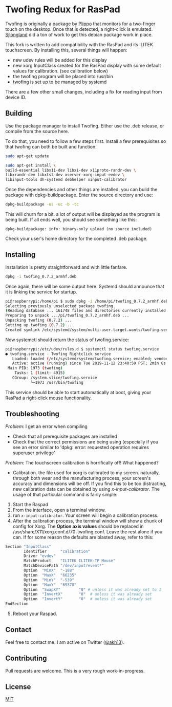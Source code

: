 # Twofing Redux for RasPad

Twofing is originally a package by [Plippo](https://github.com/Plippo) that monitors for a two-finger touch on the desktop. Once that is detected, a right-click is emulated. [Sjlongland](https://github.com/sjlongland) did a ton of work to get this debian package work in place.

This fork is written to add compatibility with the RasPad and its ILITEK touchscreen. By installing this, several things will happen:

- new udev rules will be added for this display
- new xorg InputClass created for the RasPad display with some default values for calibration. (see calibration below)
- the twofing program will be placed into /usr/bin
- twofing is set up to be managed by systemd

There are a few other small changes, including a fix for reading input from device ID.

## Building

Use the package manager to install Twofing. Either use the .deb release, or compile from the source here.

To do that, you need to follow a few steps first. Install a few prerequisites so that twofing can both be built and function:



```bash
sudo apt-get update

sudo apt-get install \
build-essential libx11-dev libxi-dev x11proto-randr-dev \
libxrandr-dev libxtst-dev xserver-xorg-input-evdev \
libinput-tools dh-systemd debhelper xinput-calibrator

```
Once the dependencies and other things are installed, you can build the package with dpkg-buildpackage. Enter the source directory and use:

```bash
dpkg-buildpackage -us -uc -b -tc
```
This will churn for a bit. a lot of output will be displayed as the program is being built. If all ends well, you should see something like this:

```
dpkg-buildpackage: info: binary-only upload (no source included)
```
Check your user's home directory for the completed .deb package.

## Installing

Installation is pretty straightforward and with little fanfare.

```bash
dpkg -i twofing_0.7.2_armhf.deb
```
Once again, there will be some output here. Systemd should announce that it is linking the service for startup.

```bash
pi@raspberrypi:/home/pi $ sudo dpkg -i /home/pi/twofing_0.7.2_armhf.deb
Selecting previously unselected package twofing.
(Reading database ... 161748 files and directories currently installed.)
Preparing to unpack .../pi/twofing_0.7.2_armhf.deb ...
Unpacking twofing (0.7.2) ...
Setting up twofing (0.7.2) ...
Created symlink /etc/systemd/system/multi-user.target.wants/twofing.service → /etc/systemd/system/twofing.service.
```

Now systemctl should return the status of twofing.service:

```bash
pi@raspberrypi:/etc/udev/rules.d $ systemctl status twofing.service
● twofing.service - Twofing Rightclick service
   Loaded: loaded (/etc/systemd/system/twofing.service; enabled; vendor preset: enabled)
   Active: active (running) since Tue 2019-11-12 23:40:59 PST; 2min 8s ago
 Main PID: 1973 (twofing)
    Tasks: 1 (limit: 4915)
   CGroup: /system.slice/twofing.service
           └─1973 /usr/bin/twofing
```
This service should be able to start automatically at boot, giving your RasPad a right-click mouse functionality.

## Troubleshooting

*Problem*: I get an error when compiling
* Check that all prerequisite packages are installed
* Check that the correct permissions are being using (especially if you see an error similar to 'dpkg: error: requested operation requires superuser privilege'

*Problem*: The touchscreen calibration is horrifically off! What happened?
* Calibration. the file used for xorg is calibrated to my screen. naturally, through both wear and the manufacturing process, your screen's accuracy and dimensions will be off. If you find this to be too distracting, new calibration data can be obtained by using *x-input-calibrator*. The usage of that particular command is fairly simple:

1. Start the Raspad
2. From the interface, open a terminal window.
3. run `x-input-calibrator`. Your screen will begin a calibration process.
4. After the calibration process, the terminal window will show a chunk of config for Xorg. The **Option axis values** should be replaced in /usr/share/X11/xorg.conf.d/70-twofing.conf. Leave the rest alone if you can. If for some reason the defaults are blasted away, refer to this:

```bash
Section "InputClass"
        Identifier      "calibration"
        Driver "evdev"
        MatchProduct    "ILITEK ILITEK-TP Mouse"
        MatchDevicePath "/dev/input/event*"
        Option  "MinX"  "-188"
        Option  "MaxX"  "66235"
        Option  "MinY"  "-539"
        Option  "MaxY"  "65378"
        Option  "SwapXY"        "0" # unless it was already set to 1
        Option  "InvertX"       "0"  # unless it was already set
        Option  "InvertY"       "0"  # unless it was already set
EndSection


```
5. Reboot your Raspad.

## Contact
Feel free to contact me. I am active on Twitter ([@akh13](https://www.twitter.com/akh13)).

## Contributing
Pull requests are welcome. This is a very rough work-in-progress.

## License
[MIT](https://choosealicense.com/licenses/mit/)
